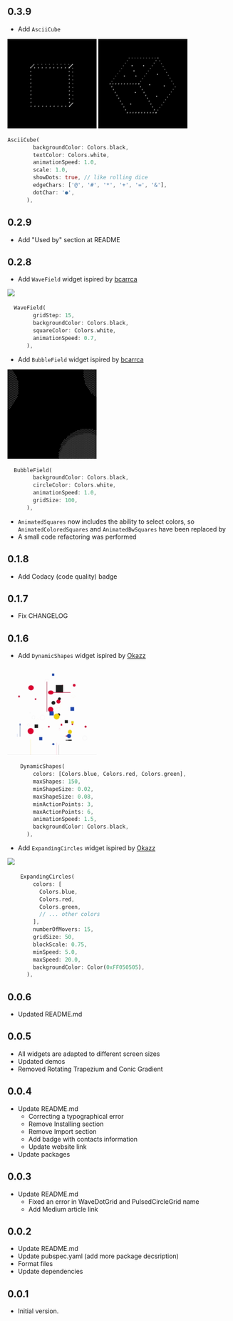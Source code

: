 ## 0.3.9

* Add `AsciiCube`

<img src="https://github.com/khlebobul/gen_art_bg/raw/main/screenshots/ascii_cube.gif" width="200px"> <img src="https://github.com/khlebobul/gen_art_bg/raw/main/screenshots/ascii_cube_dots.gif" width="200px">

```dart
AsciiCube(
        backgroundColor: Colors.black,
        textColor: Colors.white,
        animationSpeed: 1.0,
        scale: 1.0,
        showDots: true, // like rolling dice
        edgeChars: ['@', '#', '*', '+', '=', '&'],
        dotChar: '●',
      ),
```

## 0.2.9

* Add "Used by" section at README

## 0.2.8

* Add `WaveField` widget ispired by [bcarrca](https://openprocessing.org/user/307670?view=sketches&o=48)

<img src="https://github.com/khlebobul/gen_art_bg/raw/main/screenshots/wave_field.gif" width="200px">

```dart
  WaveField(
        gridStep: 15,
        backgroundColor: Colors.black,
        squareColor: Colors.white,
        animationSpeed: 0.7,
      ),
```

* Add `BubbleField` widget ispired by [bcarrca](https://openprocessing.org/user/307670?view=sketches&o=48)

<img src="https://github.com/khlebobul/gen_art_bg/raw/main/screenshots/bubble_field.gif" width="200px">

```dart
  BubbleField(
        backgroundColor: Colors.black,
        circleColor: Colors.white,
        animationSpeed: 1.0,
        gridSize: 100,
      ),
```

* `AnimatedSquares` now includes the ability to select colors, so `AnimatedColoredSquares` and `AnimatedBwSquares` have been replaced by
* A small code refactoring was performed

## 0.1.8

* Add Codacy (code quality) badge

## 0.1.7

* Fix CHANGELOG

## 0.1.6

* Add `DynamicShapes` widget ispired by [Okazz](https://openprocessing.org/user/128718?view=sketches&o=588)

<img src="https://github.com/khlebobul/gen_art_bg/raw/main/screenshots/dynamic_shapes.gif" width="200px">

```dart
    DynamicShapes(
        colors: [Colors.blue, Colors.red, Colors.green],
        maxShapes: 150,
        minShapeSize: 0.02,
        maxShapeSize: 0.08,
        minActionPoints: 3,
        maxActionPoints: 6,
        animationSpeed: 1.5,
        backgroundColor: Colors.black,
      ),
```

* Add `ExpandingCircles` widget ispired by [Okazz](https://openprocessing.org/user/128718?view=sketches&o=588)

<img src="https://github.com/khlebobul/gen_art_bg/raw/main/screenshots/expanding_circles.gif" width="200px">

```dart
    ExpandingCircles(
        colors: [
          Colors.blue,
          Colors.red,
          Colors.green,
          // ... other colors
        ],
        numberOfMovers: 15,
        gridSize: 50,
        blockScale: 0.75,
        minSpeed: 5.0,
        maxSpeed: 20.0,
        backgroundColor: Color(0xFF050505),
      ),
```

## 0.0.6

* Updated README.md

## 0.0.5

* All widgets are adapted to different screen sizes
* Updated demos
* Removed Rotating Trapezium and Conic Gradient

## 0.0.4

* Update README.md 
    * Correcting a typographical error
    * Remove Installing section
    * Remove Import section
    * Add badge with contacts information
    * Update website link
* Update packages

## 0.0.3

* Update README.md 
    * Fixed an error in WaveDotGrid and PulsedCircleGrid name
    * Add Medium article link

## 0.0.2

* Update README.md
* Update pubspec.yaml (add more package decsription)
* Format files
* Update dependencies

## 0.0.1

* Initial version.
